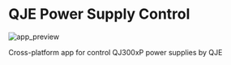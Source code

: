 # QJE Power Supply Control

![app_preview](https://imgur.com/FopMcsi.png)

Cross-platform app for control QJ300xP power supplies by QJE
